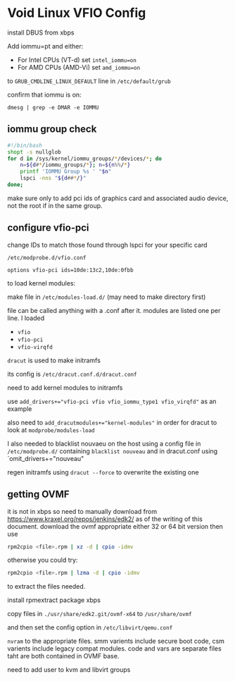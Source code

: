 # Void Linux VFIO Config

install DBUS from xbps

Add iommu=pt and either:

-	For Intel CPUs (VT-d) set `intel_iommu=on`
-	For AMD CPUs (AMD-Vi) set `amd_iommu=on`

to `GRUB_CMDLINE_LINUX_DEFAULT` line in `/etc/default/grub`

confirm that iommu is on:

`dmesg | grep -e DMAR -e IOMMU`

## iommu group check

``` bash
#!/bin/bash
shopt -s nullglob
for d in /sys/kernel/iommu_groups/*/devices/*; do
    n=${d#*/iommu_groups/*}; n=${n%%/*}
    printf 'IOMMU Group %s ' "$n"
    lspci -nns "${d##*/}"
done;
```

make sure only to add pci ids of graphics card and associated audio device, not
the root if in the same group.

## configure vfio-pci

change IDs to match those found through lspci for your specific card

```
/etc/modprobe.d/vfio.conf

options vfio-pci ids=10de:13c2,10de:0fbb
```

to load kernel modules:

make file in `/etc/modules-load.d/` (may need to make directory first)

file can be called anything with a .conf after it. modules are listed one per
line. I loaded

-	`vfio`
-	`vfio-pci`
-	`vfio-virqfd`

`dracut` is used to make initramfs

its config is `/etc/dracut.conf.d/dracut.conf`

need to add kernel modules to initramfs

use `add_drivers+="vfio-pci vfio vfio_iommu_type1 vfio_virqfd"` as an example

also need to `add_dracutmodules+="kernel-modules"` in order for dracut to look at `modprobe/modules-load`

I also needed to blacklist nouvaeu on the host using a config file in
`/etc/modprobe.d/` containing `blacklist nouveau` and in dracut.conf using
`omit_drivers+="nouveau"

regen initramfs using `dracut --force` to overwrite the existing one

## getting OVMF

it is not in xbps so need to manually download from
<https://www.kraxel.org/repos/jenkins/edk2/> as of the writing of this
document. download the ovmf appropriate either 32 or 64 bit version then use

```sh
rpm2cpio <file>.rpm | xz -d | cpio -idmv
```

otherwise you could try:

```sh
rpm2cpio <file>.rpm | lzma -d | cpio -idmv
```

to extract the files needed.

install rpmextract package xbps

copy files in `./usr/share/edk2.git/ovmf-x64` to `/usr/share/ovmf`

and then set the config option in `/etc/libvirt/qemu.conf`

`nvram` to the appropriate files. smm varients include secure boot code, csm
varients include legacy compat modules.  code and vars are separate files taht
are both contained in OVMF base.

need to add user to kvm and libvirt groups
